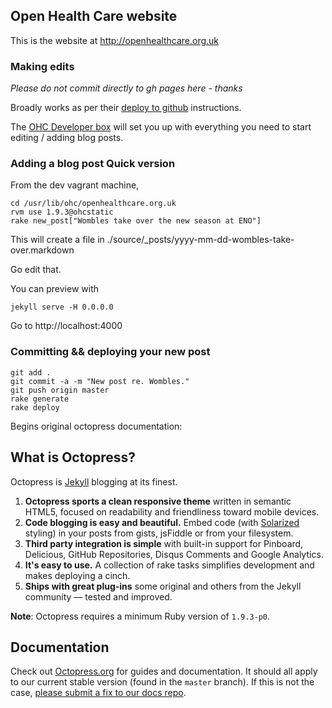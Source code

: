 ## Open Health Care website

This is the website at http://openhealthcare.org.uk

### Making edits

*Please do not commit directly to gh pages here - thanks*

Broadly works as per their  [deploy to github](http://octopress.org/docs/deploying/github) instructions.

The [OHC Developer box](https://github.com/openhealthcare/developer) will set you up with everything you
need to start editing / adding blog posts.

### Adding a blog post Quick version 

From the dev vagrant machine, 

    cd /usr/lib/ohc/openhealthcare.org.uk
    rvm use 1.9.3@ohcstatic
    rake new_post["Wombles take over the new season at ENO"]
    
This will create a file in ./source/_posts/yyyy-mm-dd-wombles-take-over.markdown

Go edit that.

You can preview with

    jekyll serve -H 0.0.0.0

Go to http://localhost:4000

### Committing && deploying your new post

    git add .
    git commit -a -m "New post re. Wombles."
    git push origin master
    rake generate
    rake deploy

Begins original octopress documentation:
    

## What is Octopress?

Octopress is [Jekyll](https://github.com/mojombo/jekyll) blogging at its finest.

1. **Octopress sports a clean responsive theme** written in semantic HTML5, focused on readability and friendliness toward mobile devices.
2. **Code blogging is easy and beautiful.** Embed code (with [Solarized](http://ethanschoonover.com/solarized) styling) in your posts from gists, jsFiddle or from your filesystem.
3. **Third party integration is simple** with built-in support for Pinboard, Delicious, GitHub Repositories, Disqus Comments and Google Analytics.
4. **It's easy to use.** A collection of rake tasks simplifies development and makes deploying a cinch.
5. **Ships with great plug-ins** some original and others from the Jekyll community &mdash; tested and improved.

**Note**: Octopress requires a minimum Ruby version of `1.9.3-p0`.

## Documentation

Check out [Octopress.org](http://octopress.org/docs) for guides and documentation.
It should all apply to our current stable version (found in the `master`
branch). If this is not the case, [please submit a
fix to our docs repo](https://github.com/octopress/docs).
